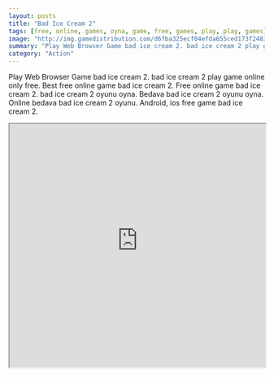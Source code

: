 ```yaml
---
layout: posts
title: "Bad Ice Cream 2"
tags: [free, online, games, oyna, game, free, games, play, play, games]
image: "http://img.gamedistribution.com/d6fba325ecf04efda655ced173f24835.jpg"
summary: "Play Web Browser Game bad ice cream 2. bad ice cream 2 play game online only free. Best free online game bad ice cream 2. Free online game bad ice cream 2. bad ice cream 2 oyunu oyna. Bedava bad ice cream 2 oyunu oyna. Online bedava bad ice cream 2 oyunu. Android, ios free game bad ice cream 2."
category: "Action"
---
```


Play Web Browser Game bad ice cream 2. bad ice cream 2 play game online only free. Best free online game bad ice cream 2. Free online game bad ice cream 2. bad ice cream 2 oyunu oyna. Bedava bad ice cream 2 oyunu oyna. Online bedava bad ice cream 2 oyunu. Android, ios free game bad ice cream 2.

<iframe width="100%" height="480px;" src="http://flash.gamedistribution.com?game=d6fba325ecf04efda655ced173f24835"></iframe>